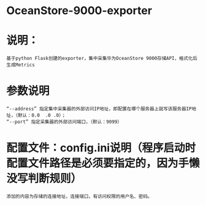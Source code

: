 # OceanStore-9000-exporter
# 说明：
    基于python Flask创建的exporter，集中采集华为OceanStore 9000存储API，格式化后生成Metrics
# 参数说明
    “--address” 指定集中采集器的外部访问IP地址，即配置在哪个服务器上就写该服务器IP地址，（默认：0.0  .0 .0）；
    “--port” 指定采集器的外部访问端口，（默认：9099）
# 配置文件：config.ini说明（程序启动时配置文件路径是必须要指定的，因为手懒没写判断规则）
    添加的内容为存储的连接地址，连接端口，有访问权限的用户名、密码。
    
